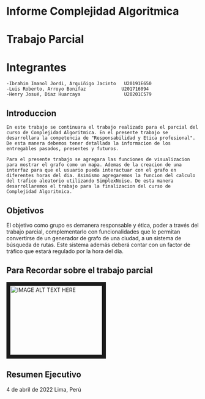 # Informe Complejidad Algoritmica
# Trabajo Parcial

# Integrantes
    -Ibrahim Imanol Jordi, Arquiñigo Jacinto   U20191E650
    -Luis Roberto, Arroyo Bonifaz  			  U201716094
    -Henry Josué, Diaz Huarcaya                U20201C579 

## Introduccion
    En este trabajo se continuara el trabajo realizado para el parcial del curso de Complejidad Algoritmica. En el presente trabajo se desarrollara la competencia de "Responsabilidad y Etica profesional". De esta manera debemos tener detallada la informacion de los entregables pasados, presentes y futuros.

    Para el presente trabajo se agregara las funciones de visualizacion para mostrar el grafo como un mapa. Ademas de la creacion de una interfaz para que el usuario pueda interactuar con el grafo en diferentes horas del dia. Asimismo agregaremos la funcion del calculo del trafico aleatorio utilizando SimplexNoise. De esta manera desarrollaremos el trabajo para la finalizacion del curso de Complejidad Algoritmica.
## Objetivos
El objetivo como grupo es demanera responsable y ética, poder a través del trabajo parcial, complementarlo con funcionalidades que le permitan convertirse de un generador de grafo de una ciudad, a un sistema de búsqueda de rutas. Este sistema además deberá contar con un factor de tráfico que estará regulado por la hora del día.


## Para Recordar sobre el trabajo parcial

<a href="http://www.youtube.com/watch?feature=player_embedded&v=kyKOBNskkek
" target="_blank"><img src="http://img.youtube.com/vi/kyKOBNskkek/0.jpg" 
alt="IMAGE ALT TEXT HERE" width="240" height="180" border="10" /></a>
## Resumen Ejecutivo






4 de abril de 2022
Lima, Perú
